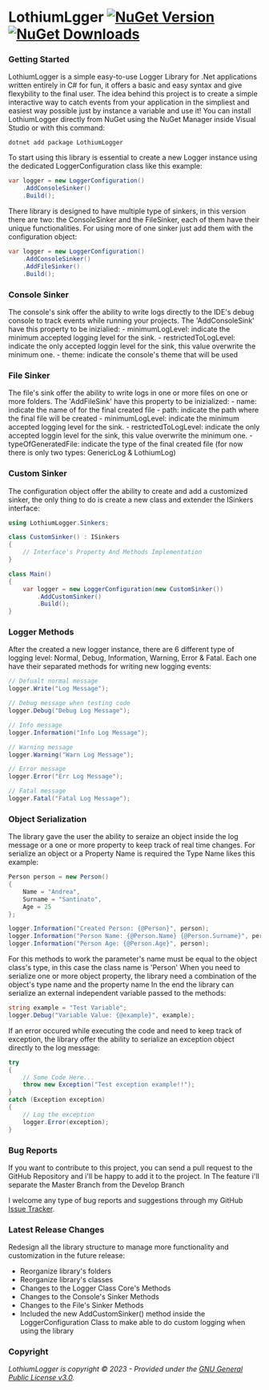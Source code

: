 ﻿# LothiumLgger [![NuGet Version](https://img.shields.io/nuget/v/LothiumLogger.svg?style=flat)](https://www.nuget.org/packages/LothiumLogger/) [![NuGet Downloads](https://img.shields.io/nuget/v/LothiumLogger.svg?style=flat)](https://www.nuget.org/packages/LothiumLogger/)

### Getting Started

LothiumLogger is a simple easy-to-use Logger Library for .Net applications written entirely in C# for fun, it offers a basic and easy syntax and give flexybility to the final user.
The idea behind this project is to create a simple interactive way to catch events from your application in the simpliest and easiest way possible just by instance a variable and use it!
You can install LothiumLogger directly from NuGet using the NuGet Manager inside Visual Studio or with this command:

```
dotnet add package LothiumLogger
```

To start using this library is essential to create a new Logger instance using the dedicated LoggerConfiguration class like this example:

```csharp
var logger = new LoggerConfiguration()
    .AddConsoleSinker()
    .Build();
```

There library is designed to have multiple type of sinkers, in this version there are two: the ConsoleSinker and the FileSinker, each of them have their unique functionalities.
For using more of one sinker just add them with the configuration object:

```csharp
var logger = new LoggerConfiguration()
    .AddConsoleSinker()
    .AddFileSinker()
    .Build();
```

### Console Sinker

The console's sink offer the ability to write logs directly to the IDE's debug console to track events while running your projects.
The 'AddConsoleSink' have this property to be inizialied:
    - minimumLogLevel: indicate the minimum accepted logging level for the sink.
    - restrictedToLogLevel: indicate the only accepted loggin level for the sink, this value overwrite the minimum one.
    - theme: indicate the console's theme that will be used

### File Sinker

The file's sink offer the ability to write logs in one or more files on one or more folders.
The 'AddFileSink' have this property to be inizialized:
    - name: indicate the name of for the final created file
    - path: indicate the path where the final file will be created
    - minimumLogLevel: indicate the minimum accepted logging level for the sink.
    - restrictedToLogLevel: indicate the only accepted loggin level for the sink, this value overwrite the minimum one.
    - typeOfGeneratedFile: indicate the type of the final created file (for now there is only two types: GenericLog & LothiumLog)

### Custom Sinker

The configuration object offer the ability to create and add a customized sinker, the only thing to do is create a new class and extender the ISinkers interface:

```csharp
using LothiumLogger.Sinkers;

class CustomSinker() : ISinkers 
{
    // Interface's Property And Methods Implementation
}

class Main() 
{
    var logger = new LoggerConfiguration(new CustomSinker())
        .AddCustomSinker()
        .Build();
}
```

### Logger Methods

After the created a new logger instance, there are 6 different type of logging level: Normal, Debug, Information, Warning, Error & Fatal.
Each one have their separated methods for writing new logging events:

```csharp
// Defualt normal message
logger.Write("Log Message");

// Debug message when testing code
logger.Debug("Debug Log Message");

// Info message
logger.Information("Info Log Message");

// Warning message
logger.Warning("Warn Log Message");

// Error message
logger.Error("Err Log Message");

// Fatal message
logger.Fatal("Fatal Log Message");
```

### Object Serialization

The library gave the user the ability to seraize an object inside the log message or a one or more property to keep track of real time changes.
For serialize an object or a Property Name is required the Type Name likes this example:

```csharp
Person person = new Person() 
{
    Name = "Andrea",
    Surname = "Santinato",
    Age = 25
};

logger.Information("Created Person: {@Person}", person);
logger.Information("Person Name: {@Person.Name} {@Person.Surname}", person);
logger.Information("Person Age: {@Person.Age}", person);
```

For this methods to work the parameter's name must be equal to the object class's type, in this case the class name is 'Person'
When you need to serialize one or more object property, the library need a combination of the object's type name and the property name
In the end the library can serialize an external independent variable passed to the methods:

```csharp
string example = "Test Variable";
logger.Debug("Variable Value: {@example}", example);
```

If an error occured while executing the code and need to keep track of exception, the library offer the ability to serialize an exception object directly to the log message:
```csharp
try 
{
    // Some Code Here...
    throw new Exception("Test exception example!!");
}
catch (Exception exception)
{
    // Log the exception
    logger.Error(exception);
}
```

### Bug Reports

If you want to contribute to this project, you can send a pull request to the GitHub Repository and i'll be happy to add it to the project.
In The feature i'll separate the Master Branch from the Develop Branch

I welcome any type of bug reports and suggestions through my GitHub [Issue Tracker](https://github.com/AndreaSantinato/LothiumLogger/issues).

### Latest Release Changes

Redesign all the library structure to manage more functionality and customization in the future release:
- Reorganize library's folders
- Reorganize library's classes
- Changes  to the Logger Class Core's Methods
- Changes to the Console's Sinker Methods
- Changes to the File's Sinker Methods
- Included the new AddCustomSinker() method inside the LoggerConfiguration Class to make able to do custom logging when using the library

### Copyright

_LothiumLogger is copyright &copy; 2023 - Provided under the [GNU General Public License v3.0](https://github.com/AndreaSantinato/LothiumLogger/blob/main/LICENSE)._

